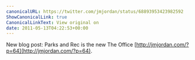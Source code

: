 ```yaml
---
canonicalURL: https://twitter.com/jmjordan/status/68893953423982592
ShowCanonicalLink: true
CanonicalLinkText: View original on
date: 2011-05-13T04:22:53+00:00
---
```

New blog post: Parks and Rec is the new The Office [http://jmjordan.com/?p=64](http://jmjordan.com/?p=64).
